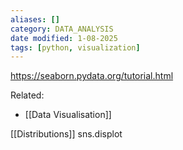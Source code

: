 ```yaml
---
aliases: []
category: DATA_ANALYSIS
date modified: 1-08-2025
tags: [python, visualization]
---
```

https://seaborn.pydata.org/tutorial.html

Related:
- [[Data Visualisation]]

[[Distributions]]
sns.displot
